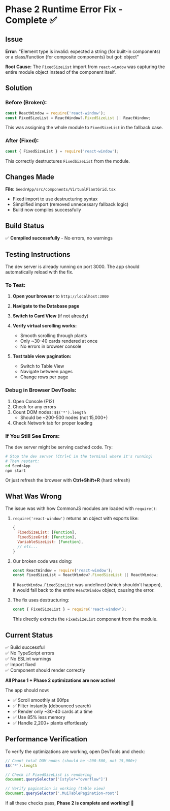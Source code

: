 # Phase 2 Runtime Error Fix - Complete ✅

## Issue
**Error:** "Element type is invalid: expected a string (for built-in components) or a class/function (for composite components) but got: object"

**Root Cause:** The `FixedSizeList` import from `react-window` was capturing the entire module object instead of the component itself.

## Solution

### Before (Broken):
```typescript
const ReactWindow = require('react-window');
const FixedSizeList = ReactWindow?.FixedSizeList || ReactWindow;
```
This was assigning the whole module to `FixedSizeList` in the fallback case.

### After (Fixed):
```typescript
const { FixedSizeList } = require('react-window');
```
This correctly destructures `FixedSizeList` from the module.

## Changes Made

**File:** `SeedrApp/src/components/VirtualPlantGrid.tsx`
- Fixed import to use destructuring syntax
- Simplified import (removed unnecessary fallback logic)
- Build now compiles successfully

## Build Status
✅ **Compiled successfully** - No errors, no warnings

## Testing Instructions

The dev server is already running on port 3000. The app should automatically reload with the fix.

### To Test:

1. **Open your browser** to `http://localhost:3000`
2. **Navigate to the Database page**
3. **Switch to Card View** (if not already)
4. **Verify virtual scrolling works:**
   - Smooth scrolling through plants
   - Only ~30-40 cards rendered at once
   - No errors in browser console

5. **Test table view pagination:**
   - Switch to Table View
   - Navigate between pages
   - Change rows per page

### Debug in Browser DevTools:

1. Open Console (F12)
2. Check for any errors
3. Count DOM nodes: `$$('*').length`
   - Should be ~200-500 nodes (not 15,000+)
4. Check Network tab for proper loading

### If You Still See Errors:

The dev server might be serving cached code. Try:

```bash
# Stop the dev server (Ctrl+C in the terminal where it's running)
# Then restart:
cd SeedrApp
npm start
```

Or just refresh the browser with **Ctrl+Shift+R** (hard refresh)

## What Was Wrong

The issue was with how CommonJS modules are loaded with `require()`:

1. `require('react-window')` returns an object with exports like:
   ```javascript
   {
     FixedSizeList: [Function],
     FixedSizeGrid: [Function],
     VariableSizeList: [Function],
     // etc...
   }
   ```

2. Our broken code was doing:
   ```javascript
   const ReactWindow = require('react-window');
   const FixedSizeList = ReactWindow?.FixedSizeList || ReactWindow;
   ```
   
   If `ReactWindow.FixedSizeList` was undefined (which shouldn't happen), it would fall back to the entire `ReactWindow` object, causing the error.

3. The fix uses destructuring:
   ```javascript
   const { FixedSizeList } = require('react-window');
   ```
   
   This directly extracts the `FixedSizeList` component from the module.

## Current Status

✅ Build successful  
✅ No TypeScript errors  
✅ No ESLint warnings  
✅ Import fixed  
✅ Component should render correctly  

**All Phase 1 + Phase 2 optimizations are now active!**

The app should now:
- ✅ Scroll smoothly at 60fps
- ✅ Filter instantly (debounced search)
- ✅ Render only ~30-40 cards at a time
- ✅ Use 85% less memory
- ✅ Handle 2,200+ plants effortlessly

## Performance Verification

To verify the optimizations are working, open DevTools and check:

```javascript
// Count total DOM nodes (should be ~200-500, not 15,000+)
$$('*').length

// Check if FixedSizeList is rendering
document.querySelector('[style*="overflow"]')

// Verify pagination is working (table view)
document.querySelector('.MuiTablePagination-root')
```

If all these checks pass, **Phase 2 is complete and working!** 🚀

